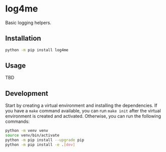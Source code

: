 # log4me

Basic logging helpers.

## Installation

```bash
python -m pip install log4me
```

## Usage

TBD

## Development

Start by creating a virtual environment and installing the dependencies.
If you have a `make` command available, you can run `make init` after
the virtual environment is created and activated. Otherwise, you can run
the following commands:

```bash
python -m venv venv
source venv/bin/activate
python -m pip install --upgrade pip
python -m pip install -e .[dev]
```
